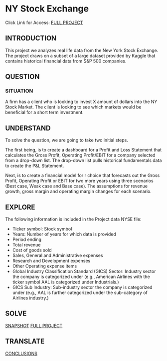 # NY Stock Exchange
Click Link for Access:
<a href = "https://docs.google.com/spreadsheets/d/1e6gUcrffPdMOimmzKBMD6vfBYtou6AdqHUopbjpbhmc/edit?usp=sharing">FULL PROJECT</a>

 
## INTRODUCTION
This project we analyzes real life data from the New York Stock Exchange. The project draws on a subset of a large dataset provided by Kaggle that contains historical financial data from S&P 500 companies. 

## QUESTION 

### SITUATION
A firm has a client who is looking to invest X amount of dollars into the NY Stock Market. The cilent is looking to see which markets would be beneficial for a short term investment. 


## UNDERSTAND
To solve the question, we are going to take two initial steps.

The first being, is to create a dashboard for a Profit and Loss Statement that calculates the Gross Profit, Operating Profit/EBIT for a company selected from a drop-down list. The drop-down list pulls historical fundamentals data to create the P&L Statement. 

Next, is to create a financial model for r choice that forecasts out the Gross Profit, Operating Profit or EBIT for two more years using three scenarios (Best case, Weak case and Base case). The assumptions for revenue growth, gross margin and operating margin changes for each scenario.

## EXPLORE

The following information is included in the Project data NYSE file:
<ul>
<li>Ticker symbol: Stock symbol</li>
<li>Years: Number of years for which data is provided</li>
<li>Period ending</li>
<li>Total revenue</li>
<li>Cost of goods sold</li>
<li>Sales, General and Administrative expenses</li>
<li>Research and Development expenses</li>
<li>Other Operating expense items</li>
<li>Global Industry Classification Standard (GICS) Sector: Industry sector the company is categorized under (e.g., American Airlines with the ticker symbol AAL is categorized under Industrials.)</li>
<li>GICS Sub Industry: Sub-industry sector the company is categorized under (e.g., AAL is further categorized under the sub-category of Airlines industry.)</li>
</ul>

## SOLVE

<a href="https://nbviewer.jupyter.org/github/JayCarrLTD/ny_stock/blob/master/Project/Financial%20Model.pdf">SNAPSHOT</a>
<a href = "https://docs.google.com/spreadsheets/d/1e6gUcrffPdMOimmzKBMD6vfBYtou6AdqHUopbjpbhmc/edit?usp=sharing">FULL PROJECT</a>

## TRANSLATE
<a href="https://nbviewer.jupyter.org/github/JayCarrLTD/NY-Stock-Exchange/blob/master/Project/Which%20Industry%20has%20the%20Highest%20Levels%20of%20Revenue.pdf">CONCLUSIONS</a>
